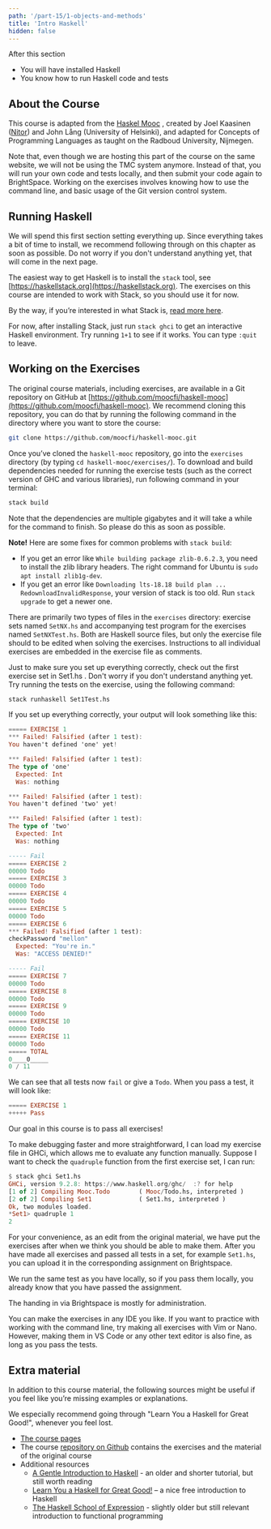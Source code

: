 ```yaml
---
path: '/part-15/1-objects-and-methods'
title: 'Intro Haskell'
hidden: false
---
```


<text-box variant='learningObjectives' name="Learning objectives">

After this section

- You will have installed Haskell
- You know how to run Haskell code and tests

</text-box>


About the Course
--------------------

This course is adapted from the [Haskel Mooc](https://haskell.mooc.fi/part1) , created by Joel Kaasinen ([Nitor](https://nitor.com/en)) and John Lång (University of Helsinki), and adapted for Concepts of Programming Languages as taught on the Radboud University, Nijmegen.

Note that, even though we are hosting this part of the course on the same website, we will not be using the TMC system anymore. Instead of that, you will run your own code and tests locally, and then submit your code again to BrightSpace. Working on the exercises involves knowing how to use the command line, and basic usage of the Git version control system.


Running Haskell
-------------------

We will spend this first section setting everything up. Since everything takes a bit of time to install, we recommend following through on this chapter as soon as possible. Do not worry if you don't understand anything yet, that will come in the next page.

The easiest way to get Haskell is to install the `stack` tool, see [https://haskellstack.org](https://haskellstack.org). The exercises on this course are intended to work with Stack, so you should use it for now.

By the way, if you’re interested in what Stack is, [read more here](https://docs.haskellstack.org/en/stable/faq/).

For now, after installing Stack, just run `stack ghci` to get an interactive Haskell environment.
Try running `1+1` to see if it works. You can type `:quit` to leave.


Working on the Exercises
---------------------

The original course materials, including exercises, are available in a Git repository on GitHub at [https://github.com/moocfi/haskell-mooc](https://github.com/moocfi/haskell-mooc). We recommend cloning this repository, you can do that by running the following command in the directory where you want to store the course:

```bash
git clone https://github.com/moocfi/haskell-mooc.git
```

Once you’ve cloned the `haskell-mooc` repository, go into the `exercises` directory (by typing `cd haskell-mooc/exercises/`). To download and build dependencies needed for running the exercise tests (such as the correct version of GHC and various libraries), run following command in your terminal:

```Bash
stack build
```
Note that the dependencies are multiple gigabytes and it will take a while for the command to finish. So please do this as soon as possible.

**Note!** Here are some fixes for common problems with `stack build`:

*   If you get an error like `While building package zlib-0.6.2.3`, you need to install the zlib library headers. The right command for Ubuntu is `sudo apt install zlib1g-dev`.
*   If you get an error like `Downloading lts-18.18 build plan ... RedownloadInvalidResponse`, your version of stack is too old. Run `stack upgrade` to get a newer one.


There are primarily two types of files in the `exercises` directory: exercise sets named `SetNX.hs` and accompanying test program for the exercises named `SetNXTest.hs`. Both are Haskell source files, but only the exercise file should to be edited when solving the exercises. Instructions to all individual exercises are embedded in the exercise file as comments.

Just to make sure you set up everything correctly, check out the first exercise set in Set1.hs . Don't worry if you don't understand anything yet.
Try running the tests on the exercise, using the following command:

```Bash
stack runhaskell Set1Test.hs
```

If you set up everything correctly, your output will look something like this:
```Haskell
===== EXERCISE 1
*** Failed! Falsified (after 1 test):
You haven't defined 'one' yet!

*** Failed! Falsified (after 1 test):
The type of 'one'
  Expected: Int
  Was: nothing

*** Failed! Falsified (after 1 test):
You haven't defined 'two' yet!

*** Failed! Falsified (after 1 test):
The type of 'two'
  Expected: Int
  Was: nothing

----- Fail
===== EXERCISE 2
00000 Todo
===== EXERCISE 3
00000 Todo
===== EXERCISE 4
00000 Todo
===== EXERCISE 5
00000 Todo
===== EXERCISE 6
*** Failed! Falsified (after 1 test):
checkPassword "mellon"
  Expected: "You're in."
  Was: "ACCESS DENIED!"

----- Fail
===== EXERCISE 7
00000 Todo
===== EXERCISE 8
00000 Todo
===== EXERCISE 9
00000 Todo
===== EXERCISE 10
00000 Todo
===== EXERCISE 11
00000 Todo
===== TOTAL
0____0_____
0 / 11
```
We can see that all tests now `fail` or give a `Todo`. When you pass a test, it will look like:

```Haskell
===== EXERCISE 1
+++++ Pass
```
Our goal in this course is to pass all exercises!


To make debugging faster and more straightforward, I can load my exercise file in GHCi, which allows me to evaluate any function manually. Suppose I want to check the `quadruple` function from the first exercise set, I can run:

```Haskell
$ stack ghci Set1.hs
GHCi, version 9.2.8: https://www.haskell.org/ghc/  :? for help
[1 of 2] Compiling Mooc.Todo        ( Mooc/Todo.hs, interpreted )
[2 of 2] Compiling Set1             ( Set1.hs, interpreted )
Ok, two modules loaded.
*Set1> quadruple 1
2
```


For your convenience, as an edit from the original material, we have put the exercises after when we think you should be able to make them.
After you have made all exercises and passed all tests in a set, for example `Set1.hs`, you can upload it in the corresponding assignment on Brightspace.

We run the same test as you have locally, so if you pass them locally, you already know that you have passed the assignment.

The handing in via Brightspace is mostly for administration.

You can make the exercises in any IDE you like. If you want to practice with working with the command line, try making all exercises with Vim or Nano. However, making them in VS Code or any other text editor is also fine, as long as you pass the tests.



Extra material
--------------

In addition to this course material, the following sources might be useful if you feel like you’re missing examples or explanations.

We especially recommend going through "Learn You a Haskell for Great Good!", whenever you feel lost.

*   [The course pages](https://haskell.mooc.fi)
*   The course [repository on Github](https://github.com/moocfi/haskell-mooc) contains the exercises and the material of the original course
*   Additional resources
    *   [A Gentle Introduction to Haskell](https://www.haskell.org/tutorial/) - an older and shorter tutorial, but still worth reading
    *   [Learn You a Haskell for Great Good!](http://learnyouahaskell.com/chapters) – a nice free introduction to Haskell
    *   [The Haskell School of Expression](https://www.cs.yale.edu/homes/hudak/SOE/index.htm) - slightly older but still relevant introduction to functional programming
